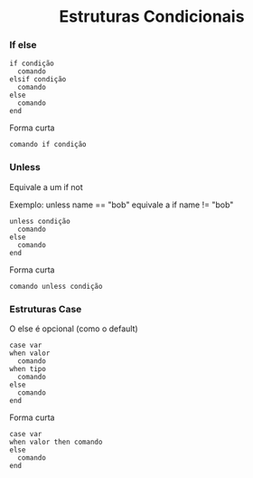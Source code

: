 <h1 align="center">Estruturas Condicionais</h1>

<h3>If else</h3>

```
if condição
  comando
elsif condição
  comando
else
  comando
end
```
<p>Forma curta</p>

```
comando if condição
```
<h3>Unless</h3>
<p>Equivale a um if not</p>
<p>Exemplo: unless name == "bob" equivale a if name != "bob"</p>

```
unless condição
  comando
else
  comando
end
```
<p>Forma curta</p>

```
comando unless condição
```
<h3>Estruturas Case</h3>
<p>O else é opcional (como o default)</p>

```
case var
when valor
  comando
when tipo
  comando
else
  comando
end
```
<p>Forma curta</p>

```
case var
when valor then comando
else
  comando
end
```
